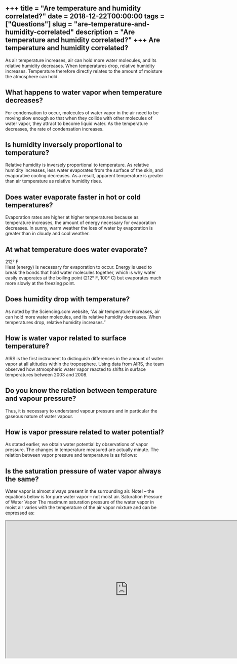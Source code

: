 +++
title = "Are temperature and humidity correlated?"
date = 2018-12-22T00:00:00
tags = ["Questions"]
slug = "are-temperature-and-humidity-correlated"
description = "Are temperature and humidity correlated?"
+++
Are temperature and humidity correlated?
----------------------------------------

As air temperature increases, air can hold more water molecules, and its relative humidity decreases. When temperatures drop, relative humidity increases. Temperature therefore directly relates to the amount of moisture the atmosphere can hold.

What happens to water vapor when temperature decreases?
-------------------------------------------------------

For condensation to occur, molecules of water vapor in the air need to be moving slow enough so that when they collide with other molecules of water vapor, they attract to become liquid water. As the temperature decreases, the rate of condensation increases.

Is humidity inversely proportional to temperature?
--------------------------------------------------

Relative humidity is inversely proportional to temperature. As relative humidity increases, less water evaporates from the surface of the skin, and evaporative cooling decreases. As a result, apparent temperature is greater than air temperature as relative humidity rises.

Does water evaporate faster in hot or cold temperatures?
--------------------------------------------------------

Evaporation rates are higher at higher temperatures because as temperature increases, the amount of energy necessary for evaporation decreases. In sunny, warm weather the loss of water by evaporation is greater than in cloudy and cool weather.

At what temperature does water evaporate?
-----------------------------------------

212° F  
Heat (energy) is necessary for evaporation to occur. Energy is used to break the bonds that hold water molecules together, which is why water easily evaporates at the boiling point (212° F, 100° C) but evaporates much more slowly at the freezing point.

Does humidity drop with temperature?
------------------------------------

As noted by the Sciencing.com website, “As air temperature increases, air can hold more water molecules, and its relative humidity decreases. When temperatures drop, relative humidity increases.”

How is water vapor related to surface temperature?
--------------------------------------------------

AIRS is the first instrument to distinguish differences in the amount of water vapor at all altitudes within the troposphere. Using data from AIRS, the team observed how atmospheric water vapor reacted to shifts in surface temperatures between 2003 and 2008.

Do you know the relation between temperature and vapour pressure?
-----------------------------------------------------------------

Thus, it is necessary to understand vapour pressure and in particular the gaseous nature of water vapour.

How is vapor pressure related to water potential?
-------------------------------------------------

As stated earlier, we obtain water potential by observations of vapor pressure. The changes in temperature measured are actually minute. The relation between vapor pressure and temperature is as follows:

Is the saturation pressure of water vapor always the same?
----------------------------------------------------------

Water vapor is almost always present in the surrounding air. Note! – the equations below is for pure water vapor – not moist air. Saturation Pressure of Water Vapor The maximum saturation pressure of the water vapor in moist air varies with the temperature of the air vapor mixture and can be expressed as:

<iframe allow="accelerometer; autoplay; clipboard-write; encrypted-media; gyroscope; picture-in-picture" allowfullscreen="" class="__youtube_prefs__  epyt-is-override  no-lazyload" data-no-lazy="1" data-origheight="433" data-origwidth="770" data-skipgform_ajax_framebjll="" height="433" id="_ytid_24020" loading="lazy" src="https://www.youtube.com/embed/oTKmWp7ek2A?enablejsapi=1&autoplay=0&cc_load_policy=0&cc_lang_pref=&iv_load_policy=1&loop=0&modestbranding=0&rel=1&fs=1&playsinline=0&autohide=2&theme=dark&color=red&controls=1&" title="YouTube player" width="770"></iframe>